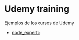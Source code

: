 # Udemy training

Ejemplos de los cursos de Udemy

* [node_experto](https://www.udemy.com/course/node-de-cero-a-experto/)

